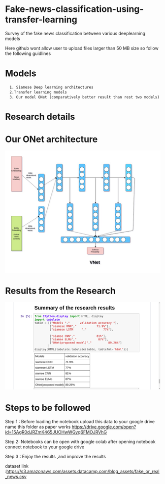 # Fake-news-classification-using-transfer-learning
Survey of the fake news classification  between various  deeplearning models 

Here github wont allow user to upload files larger than 50 MB size 
so follow the following guidlines
# Models
      1. Siamese Deep learning architectures
      2.Transfer learning models
      3. Our model ONet (comparatively better result than rest two models)
# Research details
# Our ONet architecture
![alt text](https://raw.githubusercontent.com/vinotharjun/Fake-news-classification-using-transfer-learning/master/download.jpeg)
# Results from the Research
![alt text](https://raw.githubusercontent.com/vinotharjun/Fake-news-classification-using-transfer-learning/master/Screenshot%20from%202019-11-25%2021-48-27.png)

# Steps to be followed

Step 1 : Before loading the notebook  upload this data to your google drive  name this folder as paper works
        https://drive.google.com/open?id=15AgR0dJRZmK465JUOHwWGyq6FMOJRVhG
        
Step 2: Notebooks can be open with google colab after opening notebook  connect notebook to your google drive 

Step 3 : Enjoy the results ,and improve the results

dataset link :https://s3.amazonaws.com/assets.datacamp.com/blog_assets/fake_or_real_news.csv
